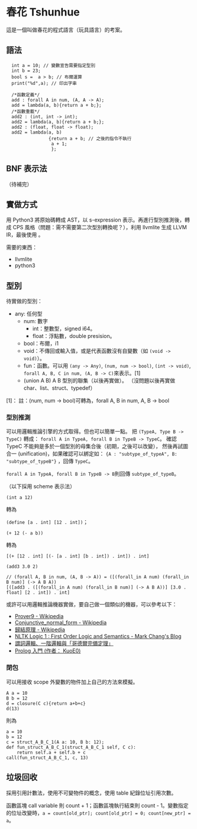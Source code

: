 春花 Tshunhue
=============
這是一個叫做春花的程式語言（玩具語言）的考案。

語法
-----------
      int a = 10; // 變數宣告需要指定型別
      int b = 23;
      bool s =  a > b; // 布爾運算
      print("%d",a); // 印出字串

      /*函數定義*/
      add : forall A in num, (A, A -> A);
      add = lambda(a, b){return a + b;};
      /*函數重載*/
      add2 : (int, int -> int);
      add2 = lambda(a, b){return a + b;};
      add2 : (float, float -> float);
      add2 = lambda(a, b)
                    {return a + b; // 之後的指令不執行
                     a + 1; 
                     };

## BNF 表示法
（待補完）

實做方式
------------
用 Python3 將原始碼轉成 AST，以 s-expression 表示。再進行型別推測後，轉成 CPS 風格（問題：需不需要第二次型別轉換呢？），利用 llvmlite 生成 LLVM IR，最後使用 。

需要的東西：

* llvmlite
* python3


型別
---------
待實做的型別：

* any: 任何型
    * num: 數字
        * int：整數型，signed i64。
        * float：浮點數，double presision。
   * bool：布爾，i1
   * void：不傳回或輸入值，或是代表函數沒有自變數（如 `(void -> void)`）。
   * fun：函數。可以用 `(any -> Any)`, `(num, num -> bool)`, `(int -> void)`, `forall A, B, C in num, (A, B -> C)`來表示。[1]
   * (union A B) A B 型別的聯集（以後再實做）。
（沒問題以後再實做 char、list、struct、typedef）

[1]： 註：(num, num -> bool)可轉為，forall A, B in num, A, B -> bool


### 型別推測
可以用邏輯推論引擎的方式取得。但也可以簡單一點。
把 `(TypeA, Type B -> TypeC)` 轉成：
`forall A in TypeA, forall B in TypeB -> TypeC`。
確認 TypeC 不能夠是多於一個型別的母集合後（初期，之後可以改變），
然後再試圖合一 (unification)，如果確認可以綁定如：
`{A : "subtype_of_typeA", B: "subtype_of_typeB"}`
，回傳 `TypeC`。

`forall A in TypeA, forall B in TypeB -> B`則回傳 `subtype_of_typeB`。

（以下採用 scheme 表示法）

`(int a 12)`

轉為

`(define [a . int] [12 . int])`；

`(+ 12 (- a b))`

轉為

`[(+ [12 . int] [(- [a . int] [b . int]) . int]) . int]`

`(add3 3.0 2)`

    // (forall A, B in num, (A, B -> A)) = ([(forall_in A num) (forall_in B num)] (-> A B A))
    [([add3 . ([(forall_in A num) (forall_in B num)] (-> A B A))] [3.0 . float] [2 . int]) . int]

或許可以用邏輯推論機器實做，要自己做一個類似的機器，可以參考以下：

* [Prover9 - Wikipedia](https://en.wikipedia.org/wiki/Prover9)
* [Conjunctive_normal_form - Wikipedia](https://en.wikipedia.org/wiki/Conjunctive_normal_form#Conversion_into_CNF)
* [歸結原理 - Wikipedia](https://zh.wikipedia.org/wiki/%E5%BD%92%E7%BB%93%E5%8E%9F%E7%90%86)
* [NLTK Logic 1 : First Order Logic and Semantics - Mark Chang's Blog](https://ckmarkoh.github.io/blog/2014/03/13/python-nltk-logic-1/)
* [謂詞邏輯、一階邏輯與「哥德爾完備定理」](http://programmermagazine.github.io/201403/htm/focus3.html)
* [Prolog 入門 (作者： KuoE0)](https://programmermagazine.github.io/201308/htm/article3.html#prolog-%E5%85%A5%E9%96%80-%E4%BD%9C%E8%80%85-kuoe0)

### 閉包
可以用接收 scope 外變數的物件加上自己的方法來模擬。

    A a = 10
    B b = 12
    d = closure(C c){return a+b+c}
    d(13)
則為

    a = 10
    b = 12
    c = struct_A_B_C_1(A a: 10, B b: 12);
    def fun_struct_A_B_C_1(struct_A_B_C_1 self, C c):
        return self.a + self.b + c
    call(fun_struct_A_B_C_1, c, 13)

垃圾回收
------------------
採用引用計數法，使用不可變物件的概念，使用 table 紀錄位址引用次數。

函數區塊 call variable 則 count + 1；函數區塊執行結束則 count - 1。變數指定的位址改變時，`a = count[old_ptr]; count[old_ptr] = 0; count[new_ptr] = a`。
